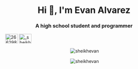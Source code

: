 <h1 align="center">Hi 👋, I'm Evan Alvarez</h1>
<h3 align="center">A high school student and programmer</h3>

<p align="left">
<a href="https://stackoverflow.com/users/26629850" target="blank"><img align="center" src="https://raw.githubusercontent.com/rahuldkjain/github-profile-readme-generator/master/src/images/icons/Social/stack-overflow.svg" alt="26629850" height="30" width="40" /></a>
<a href="https://discordapp.com/users/1278461266356338782" target="blank"><img align="center" src="https://raw.githubusercontent.com/rahuldkjain/github-profile-readme-generator/master/src/images/icons/Social/discord.svg" alt="_sheikhevan" height="30" width="40" /></a>
</p>

<p align="center">&nbsp;<img align="center" src="https://github-readme-stats.vercel.app/api/top-langs?username=sheikhevan&locale=en&theme=transparent" alt="sheikhevan" /></p>
<p align="center">&nbsp;<img align="center" src="https://github-readme-stats.vercel.app/api?username=sheikhevan&show_icons=true&locale=en&theme=transparent" alt="sheikhevan" /></p>
